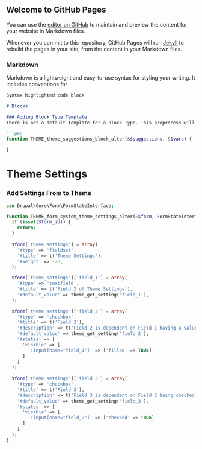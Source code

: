 ## Welcome to GitHub Pages

You can use the [editor on GitHub](https://github.com/sorebear/sorebear.github.io/edit/master/index.md) to maintain and preview the content for your website in Markdown files.

Whenever you commit to this repository, GitHub Pages will run [Jekyll](https://jekyllrb.com/) to rebuild the pages in your site, from the content in your Markdown files.

### Markdown

Markdown is a lightweight and easy-to-use syntax for styling your writing. It includes conventions for

```markdown
Syntax highlighted code block

# Blocks

### Adding Block Type Template
There is not a default template for a Block Type. This preprocess will add one.

```php
function THEME_theme_suggestions_block_alter(&$suggestions, &$vars) {

}
```

# Theme Settings

### Add Settings From to Theme

```php
use Drupal\Core\Form\FormStateInterface;

function THEME_form_system_theme_settings_alter(&$form, FormStateInterface &$form_state, $form_id = NULL) {
  if (isset($form_id)) {
    return;
  }
  
  $form['theme_settings'] = array(
    '#type' => 'fieldset',
    '#title' => t('Theme Settings'),
    '#weight' => -20,
  );

  $form['theme_settings']['field_1'] = array(
    '#type' => 'textfield',
    '#title' => t('Field 2 of Theme Settings'),
    '#default_value' => theme_get_setting('field_1'),
  );

  $form['theme_settings']['field_2'] = array(
    '#type' => 'checkbox',
    '#title' => t('Field 2'),
    '#description' => t('Field 2 is dependent on Field 1 having a value'),
    '#default_value' => theme_get_setting('field_2'),
    '#states' => [
      'visible' => [
        ':input[name="field_1"]' => ['filled' => TRUE]
      ]
    ]
  );
  
  $form['theme_settings']['field_3'] = array(
    '#type' => 'checkbox',
    '#title' => t('Field 3'),
    '#description' => t('Field 3 is dependent on Field 2 being checked'),
    '#default_value' => theme_get_setting('field_3'),
    '#states' => [
      'visible' => [
        ':input[name="field_2"]' => ['checked' => TRUE]
      ]
    ]
  );
}

